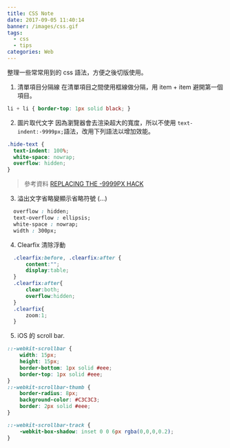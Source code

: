 ```yaml
---
title: CSS Note
date: 2017-09-05 11:40:14
banner: /images/css.gif
tags:
  - css
  - tips
categories: Web
---
```


整理一些常常用到的 css 語法，方便之後切版使用。

<!-- more -->

1.  清單項目分隔線
在清單項目之間使用框線做分隔，用 item + item 避開第一個項目。
  ``` css
  li + li { border-top: 1px solid black; }
  ```

2.  圖片取代文字
因為瀏覽器會去渲染超大的寬度，所以不使用 `text-indent:-9999px;`語法，改用下列語法以增加效能。
  ``` css
  .hide-text {
    text-indent: 100%;
    white-space: nowrap;
    overflow: hidden;
  }
  ```
  > 參考資料
  [REPLACING THE -9999PX HACK](http://www.zeldman.com/2012/03/01/replacing-the-9999px-hack-new-image-replacement/)

3.  溢出文字省略變顯示省略符號 (...)

  ``` css
    overflow : hidden;
    text-overflow : ellipsis;
    white-space : nowrap;
    width : 300px;
  ```

4. Clearfix 清除浮動

  ``` css
    .clearfix:before, .clearfix:after {
    	content:"";
    	display:table;
    }
    .clearfix:after{
    	clear:both;
    	overflow:hidden;
    }
    .clearfix{
        zoom:1;
    }
  ```

5. iOS 的 scroll bar.

  ``` css
  ::-webkit-scrollbar {
      width: 15px;
      height: 15px;
      border-bottom: 1px solid #eee;
      border-top: 1px solid #eee;
  }
  ::-webkit-scrollbar-thumb {
      border-radius: 8px;
      background-color: #C3C3C3;
      border: 2px solid #eee;
  }

  ::-webkit-scrollbar-track {
      -webkit-box-shadow: inset 0 0 6px rgba(0,0,0,0.2);
  }
  ```
